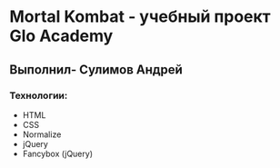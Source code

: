 # Mortal Kombat - учебный проект Glo Academy
## Выполнил- Сулимов Андрей
### Технологии:
- HTML
- CSS
- Normalize
- jQuery
- Fancybox (jQuery)
